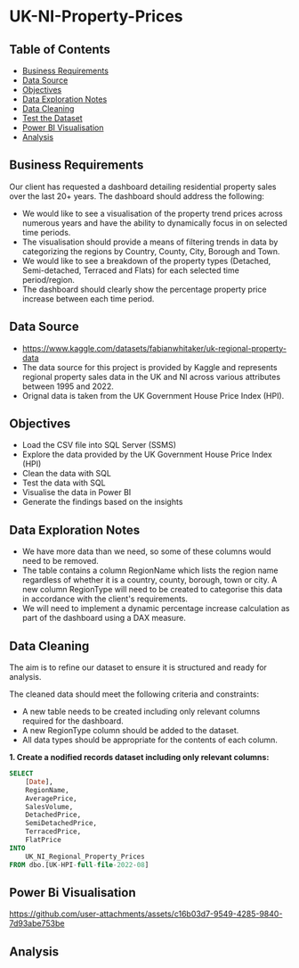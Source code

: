 # UK-NI-Property-Prices

## Table of Contents
* [Business Requirements](#business-requirements)
* [Data Source](#data-source)
* [Objectives](#objectives)
* [Data Exploration Notes](#data-exploration-notes)
* [Data Cleaning](#data-cleaning)
* [Test the Dataset](#test-the-dataset)
* [Power BI Visualisation](#power-bi-visualisation)
* [Analysis](#analysis)

## Business Requirements
Our client has requested a dashboard detailing residential property sales over the last 20+ years. The dashboard should address the following:
- We would like to see a visualisation of the property trend prices across numerous years and have the ability to dynamically focus in on selected time periods.
- The visualisation should provide a means of filtering trends in data by categorizing the regions by Country, County, City, Borough and Town.
- We would like to see a breakdown of the property types (Detached, Semi-detached, Terraced and Flats) for each selected time period/region.
- The dashboard should clearly show the percentage property price increase between each time period.

## Data Source
- https://www.kaggle.com/datasets/fabianwhitaker/uk-regional-property-data
- The data source for this project is provided by Kaggle and represents regional property sales data in the UK and NI across various attributes between 1995 and 2022.
- Orignal data is taken from the UK Government House Price Index (HPI).

## Objectives
- Load the CSV file into SQL Server (SSMS)
- Explore the data provided by the UK Government House Price Index (HPI)
- Clean the data with SQL
- Test the data with SQL
- Visualise the data in Power BI
- Generate the findings based on the insights
  
## Data Exploration Notes
- We have more data than we need, so some of these columns would need to be removed.
- The table contains a column RegionName which lists the region name regardless of whether it is a country, county, borough, town or city. A new column RegionType will need to be created to categorise this data in accordance with the client's requirements.
- We will need to implement a dynamic percentage increase calculation as part of the dashboard using a DAX measure.

## Data Cleaning
The aim is to refine our dataset to ensure it is structured and ready for analysis.

The cleaned data should meet the following criteria and constraints:
- A new table needs to be created including only relevant columns required for the dashboard.
- A new RegionType column should be added to the dataset.
- All data types should be appropriate for the contents of each column.

**1. Create a nodified records dataset including only relevant columns:**

``` SQL
SELECT 
	[Date],
	RegionName,
	AveragePrice,
	SalesVolume,
	DetachedPrice,
	SemiDetachedPrice,
	TerracedPrice,
	FlatPrice
INTO 
	UK_NI_Regional_Property_Prices
FROM dbo.[UK-HPI-full-file-2022-08]
```

## Power Bi Visualisation



https://github.com/user-attachments/assets/c16b03d7-9549-4285-9840-7d93abe753be



## Analysis
